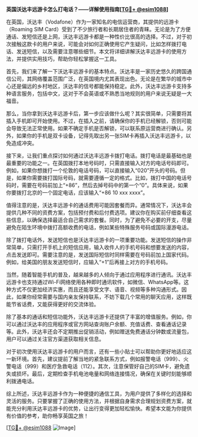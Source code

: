 **英国沃达丰远游卡怎么打电话？——详解使用指南[[TG💪+ @esim1088](https://t.me/s/esim1088)]**

在英国，沃达丰（Vodafone）作为一家知名的电信运营商，其提供的远游卡（Roaming SIM Card）受到了不少旅行者和长期居住者的青睐。无论是为了方便通话、发短信还是上网，沃达丰远游卡都是一种性价比很高的选择。不过，对于初次接触这款卡的用户来说，可能会对如何正确使用它产生疑问，比如怎样拨打电话、发送短信，以及需要注意哪些细节。本文将详细讲解沃达丰远游卡的使用方法，并提供实用技巧，帮助你轻松掌握这一工具。

首先，我们来了解一下沃达丰远游卡的基本特点。沃达丰是一家历史悠久的跨国通信公司，其网络覆盖范围广泛，在英国境内尤其表现出色。无论是在繁华的城市中心还是偏远的乡村地区，沃达丰的信号都能保持稳定。此外，沃达丰远游卡支持多种语言服务，包括中文，这对于不会英语或不熟悉当地规则的用户来说无疑是一大福音。

那么，当你拿到沃达丰远游卡后，第一步应该做什么呢？其实很简单，只需要将其插入手机即可开始使用。不过，在插入之前，请确保你的手机已经解锁，否则可能会导致无法正常使用。如果不确定手机是否解锁，可以联系原运营商进行确认。另外，如果你的手机是双卡设备，记得先取出另一张SIM卡再插入沃达丰远游卡，以免造成冲突。

接下来，让我们重点探讨如何通过沃达丰远游卡拨打电话。拨打电话是最基础也是最重要的功能之一。在英国拨打本地号码时，只需直接输入对方的电话号码即可。例如，如果你想拨打一个伦敦的电话号码，可以直接输入“020”开头的号码。但是，如果你需要拨打国际号码，就需要遵循一定的格式。比如，拨打中国的电话号码时，需要在号码前加上“+86”，然后去掉号码中的第一个“0”。具体来说，如果你要拨打北京的一个固定电话，应该输入“+86 10 xxx xxxx”。

值得注意的是，沃达丰远游卡的通话费用可能因套餐而异。通常情况下，沃达丰会提供几种不同的资费方案，包括预付费和后付费选项。建议你在购买前仔细查看这些信息，以确保选择最适合自己需求的套餐。同时，为了避免不必要的开支，尽量避免在陌生环境中拨打高额收费的电话，例如某些特殊服务号码或国际漫游电话。

除了拨打电话外，发送短信也是沃达丰远游卡的一项重要功能。发送短信的操作非常简单，只需打开手机上的短信应用，输入收件人的手机号码和想要发送的内容，点击发送即可。需要注意的是，发送国际短信时同样需要在号码前加上国家代码。例如，给美国的朋友发送短信时，应输入“+1”后再接上对方的手机号码。

当然，随着智能手机的普及，越来越多的人倾向于通过应用程序进行通讯。沃达丰远游卡也支持通过Wi-Fi网络使用各种即时通讯软件，如微信、WhatsApp等。这种方式不仅更加经济实惠，而且还能享受文字、语音、视频等多种沟通形式。因此，如果你经常需要与国内亲友保持联系，不妨下载几个常用的聊天应用，这样既能节省话费，又能获得更好的交流体验。

除了基本的通话和短信功能外，沃达丰远游卡还提供了丰富的增值服务。例如，你可以通过沃达丰的应用程序或官方网站查询账户余额、充值话费、查看通话记录等。此外，沃达丰还会不定期推出促销活动，例如赠送免费通话分钟数或流量包，用户可以通过关注官方渠道获取相关信息。

对于初次使用沃达丰远游卡的用户而言，还有一些小贴士可以帮助你更好地适应这一新环境。首先，建议提前了解当地的紧急联系方式，例如报警电话（999）、火警电话（999）和医疗急救电话（112）。其次，注意保管好自己的SIM卡，避免遗失或损坏。最后，定期检查手机电池电量和网络连接情况，确保在关键时刻能够顺利拨通电话。

综上所述，沃达丰远游卡作为一种便捷的通信工具，为用户提供了多样化的选择和灵活的服务。只要掌握了正确的使用方法，并根据自身需求合理规划资费方案，就能充分利用沃达丰远游卡的优势，让出行变得更加轻松愉快。希望本文能为你提供有价值的参考，助你畅享英国之旅！

[[TG💪+ @esim1088](https://t.me/s/esim1088) ![Image](https://i.postimg.cc/4NQfJmqS/Snipaste-2025-05-13-00-14-12.png)]